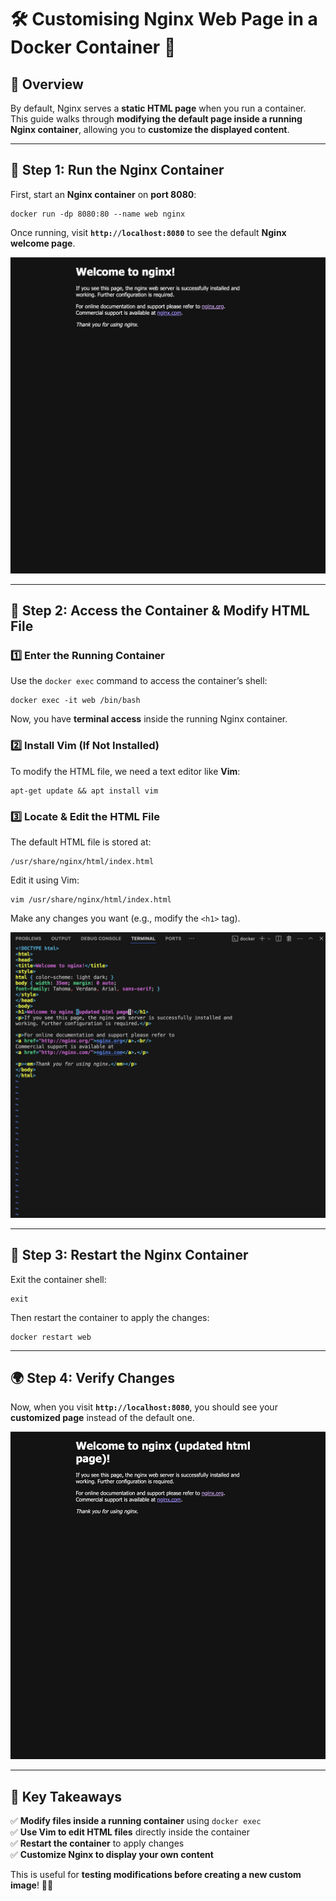 # 🛠️ Customising Nginx Web Page in a Docker Container 🐳

## 📖 Overview

By default, Nginx serves a **static HTML page** when you run a container. This guide walks through **modifying the default page inside a running Nginx container**, allowing you to **customize the displayed content**.

---

## 🚀 **Step 1: Run the Nginx Container**

First, start an **Nginx container** on **port 8080**:

```plaintext
docker run -dp 8080:80 --name web nginx

```

Once running, visit **`http://localhost:8080`** to see the default **Nginx welcome page**.

![Nginx Default Page](./images/nginx-page.png)

---

## 🔧 **Step 2: Access the Container & Modify HTML File**

### **1️⃣ Enter the Running Container**

Use the `docker exec` command to access the container’s shell:

```plaintext
docker exec -it web /bin/bash
```

Now, you have **terminal access** inside the running Nginx container.

### **2️⃣ Install Vim (If Not Installed)**

To modify the HTML file, we need a text editor like **Vim**:

```plaintext
apt-get update && apt install vim
```

### **3️⃣ Locate & Edit the HTML File**

The default HTML file is stored at:

```plaintext
/usr/share/nginx/html/index.html
```

Edit it using Vim:

```plaintext
vim /usr/share/nginx/html/index.html
```

Make any changes you want (e.g., modify the `<h1>` tag).

![Editing HTML File](./images/htmlFile.png)

---

## 🔄 **Step 3: Restart the Nginx Container**

Exit the container shell:

```plaintext
exit
```

Then restart the container to apply the changes:

```plaintext
docker restart web
```

---

## 🌍 **Step 4: Verify Changes**

Now, when you visit **`http://localhost:8080`**, you should see your **customized page** instead of the default one.

![Updated Nginx Page](./images/new-nginx.png)

---

## 🎯 **Key Takeaways**

✅ **Modify files inside a running container** using `docker exec`  
✅ **Use Vim to edit HTML files** directly inside the container  
✅ **Restart the container** to apply changes  
✅ **Customize Nginx to display your own content**

This is useful for **testing modifications before creating a new custom image**! 🚀🐳

